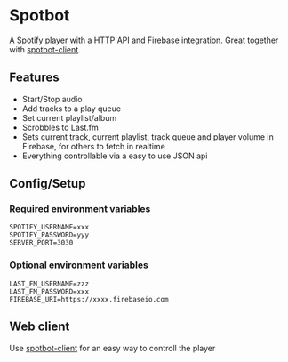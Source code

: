 # Spotbot
A Spotify player with a HTTP API and Firebase integration. Great together with [spotbot-client](https://github.com/himynameisjonas/spotbot-client).

## Features
* Start/Stop audio
* Add tracks to a play queue
* Set current playlist/album
* Scrobbles to Last.fm
* Sets current track, current playlist, track queue and player volume in Firebase, for others to fetch in realtime
* Everything controllable via a easy to use JSON api

## Config/Setup
### Required environment variables
```
SPOTIFY_USERNAME=xxx
SPOTIFY_PASSWORD=yyy
SERVER_PORT=3030
```

### Optional environment variables
```
LAST_FM_USERNAME=zzz
LAST_FM_PASSWORD=xxx
FIREBASE_URI=https://xxxx.firebaseio.com
```

## Web client
Use [spotbot-client](https://github.com/himynameisjonas/spotbot-client) for an easy way to controll the player
